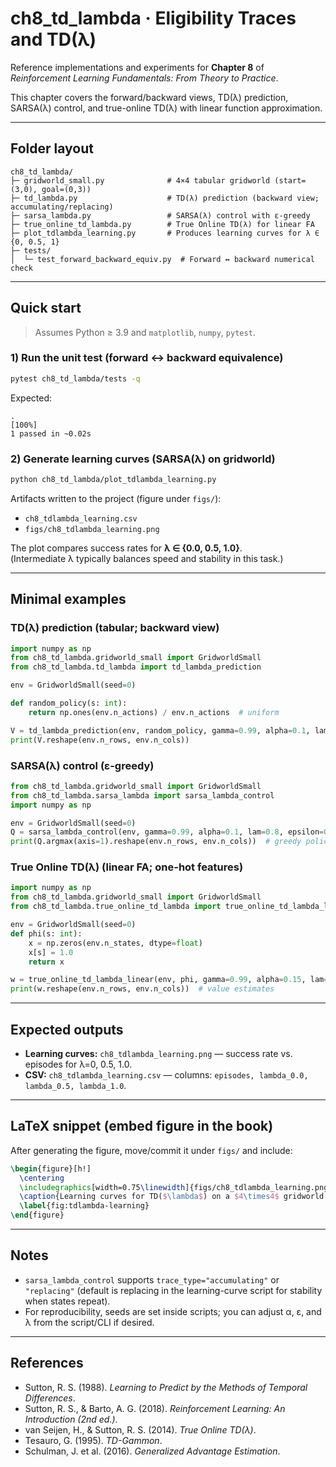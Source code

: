 # ch8_td_lambda · Eligibility Traces and TD(λ)

Reference implementations and experiments for **Chapter 8** of  
_Reinforcement Learning Fundamentals: From Theory to Practice_.

This chapter covers the forward/backward views, TD(λ) prediction, SARSA(λ) control, and true-online TD(λ) with linear function approximation.

---

## Folder layout

```
ch8_td_lambda/
├─ gridworld_small.py              # 4×4 tabular gridworld (start=(3,0), goal=(0,3))
├─ td_lambda.py                    # TD(λ) prediction (backward view; accumulating/replacing)
├─ sarsa_lambda.py                 # SARSA(λ) control with ε-greedy
├─ true_online_td_lambda.py        # True Online TD(λ) for linear FA
├─ plot_tdlambda_learning.py       # Produces learning curves for λ ∈ {0, 0.5, 1}
├─ tests/
│  └─ test_forward_backward_equiv.py  # Forward ↔ backward numerical check
```

---

## Quick start

> Assumes Python ≥ 3.9 and `matplotlib`, `numpy`, `pytest`.

### 1) Run the unit test (forward ↔ backward equivalence)

```bash
pytest ch8_td_lambda/tests -q
```

Expected:
```
.                                                                   [100%]
1 passed in ~0.02s
```

### 2) Generate learning curves (SARSA(λ) on gridworld)

```bash
python ch8_td_lambda/plot_tdlambda_learning.py
```

Artifacts written to the project (figure under `figs/`):
- `ch8_tdlambda_learning.csv`
- `figs/ch8_tdlambda_learning.png`

The plot compares success rates for **λ ∈ {0.0, 0.5, 1.0}**.  
(Intermediate λ typically balances speed and stability in this task.)

---

## Minimal examples

### TD(λ) prediction (tabular; backward view)
```python
import numpy as np
from ch8_td_lambda.gridworld_small import GridworldSmall
from ch8_td_lambda.td_lambda import td_lambda_prediction

env = GridworldSmall(seed=0)

def random_policy(s: int):
    return np.ones(env.n_actions) / env.n_actions  # uniform

V = td_lambda_prediction(env, random_policy, gamma=0.99, alpha=0.1, lam=0.9, episodes=200)
print(V.reshape(env.n_rows, env.n_cols))
```

### SARSA(λ) control (ε-greedy)
```python
from ch8_td_lambda.gridworld_small import GridworldSmall
from ch8_td_lambda.sarsa_lambda import sarsa_lambda_control
import numpy as np

env = GridworldSmall(seed=0)
Q = sarsa_lambda_control(env, gamma=0.99, alpha=0.1, lam=0.8, epsilon=0.1, episodes=1000)
print(Q.argmax(axis=1).reshape(env.n_rows, env.n_cols))  # greedy policy
```

### True Online TD(λ) (linear FA; one-hot features)
```python
import numpy as np
from ch8_td_lambda.gridworld_small import GridworldSmall
from ch8_td_lambda.true_online_td_lambda import true_online_td_lambda_linear

env = GridworldSmall(seed=0)
def phi(s: int):
    x = np.zeros(env.n_states, dtype=float)
    x[s] = 1.0
    return x

w = true_online_td_lambda_linear(env, phi, gamma=0.99, alpha=0.15, lam=0.8, episodes=800, seed=0)
print(w.reshape(env.n_rows, env.n_cols))  # value estimates
```

---

## Expected outputs

- **Learning curves:** `ch8_tdlambda_learning.png` — success rate vs. episodes for λ=0, 0.5, 1.0.  
- **CSV:** `ch8_tdlambda_learning.csv` — columns: `episodes, lambda_0.0, lambda_0.5, lambda_1.0`.

---

## LaTeX snippet (embed figure in the book)

After generating the figure, move/commit it under `figs/` and include:

```latex
\begin{figure}[h!]
  \centering
  \includegraphics[width=0.75\linewidth]{figs/ch8_tdlambda_learning.png}
  \caption{Learning curves for TD($\lambda$) on a $4\times4$ gridworld under SARSA($\lambda$). Intermediate $\lambda$ values (e.g., $0.5$) often balance speed and stability.}
  \label{fig:tdlambda-learning}
\end{figure}
```

---

## Notes

- `sarsa_lambda_control` supports `trace_type="accumulating"` or `"replacing"` (default is replacing in the learning-curve script for stability when states repeat).
- For reproducibility, seeds are set inside scripts; you can adjust α, ε, and λ from the script/CLI if desired.

---

## References

- Sutton, R. S. (1988). *Learning to Predict by the Methods of Temporal Differences*.  
- Sutton, R. S., & Barto, A. G. (2018). *Reinforcement Learning: An Introduction (2nd ed.)*.  
- van Seijen, H., & Sutton, R. S. (2014). *True Online TD(λ)*.  
- Tesauro, G. (1995). *TD-Gammon*.  
- Schulman, J. et al. (2016). *Generalized Advantage Estimation*.
